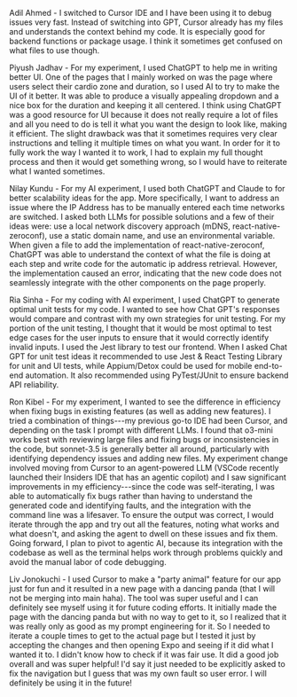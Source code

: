 Adil Ahmed - I switched to Cursor IDE and I have been using it to debug issues very fast. 
Instead of switching into GPT, Cursor already has my files and understands the context behind my code.
It is especially good for backend functions or package usage. I think it sometimes get confused on what files to use though.


Piyush Jadhav - For my experiment, I used ChatGPT to help me in writing better UI. One of the pages that I mainly worked on was the page where users select their cardio zone and duration, so I used AI to try to make the UI of it better. It was able to produce a visually appealing dropdown and a nice box for the duration and keeping it all centered. I think using ChatGPT was a good resource for UI because it does not really require a lot of files and all you need to do is tell it what you want the design to look like, making it efficient. The slight drawback was that it sometimes requires very clear instructions and telling it multiple times on what you want. In order for it to fully work the way I wanted it to work, I had to explain my full thought process and then it would get something wrong, so I would have to reiterate what I wanted sometimes. 

Nilay Kundu - For my AI experiment, I used both ChatGPT and Claude to for better scalability ideas for the app. More specifically, I want to address an issue where the IP Address has to be manually entered each time networks are switched. I asked both LLMs for possible solutions and a few of their ideas were: use a local network discovery approach (mDNS, react-native-zeroconf), use a static domain name, and use an environmental variable. When given a file to add the implementation of react-native-zeroconf, ChatGPT was able to understand the context of what the file is doing at each step and write code for the automatic ip address retrieval. However, the implementation caused an error, indicating that the new code does not seamlessly integrate with the other components on the page properly.

Ria Sinha - For my coding with AI experiment, I used ChatGPT to generate optimal unit tests for my code. I wanted to see how Chat GPT's responses would compare and contrast with my own strategies for unit testing. For my portion of the unit testing, I thought that it would be most optimal to test edge cases for the user inputs to ensure that it would correctly identify invalid inputs. I used the Jest library to test our frontend. When I asked Chat GPT for unit test ideas it recommended to use Jest & React Testing Library for unit and UI tests, while Appium/Detox could be used for mobile end-to-end automation. It also recommended using PyTest/JUnit to ensure backend API reliability.

Ron Kibel - For my experiment, I wanted to see the difference in efficiency when fixing bugs in existing features (as well as adding new features). I tried a combination of things---my previous go-to IDE had been Cursor, and depending on the task I prompt with different LLMs. I found that o3-mini works best with reviewing large files and fixing bugs or inconsistencies in the code, but sonnet-3.5 is generally better all around, particularly with identifying dependency issues and adding new files. My experiment change involved moving from Cursor to an agent-powered LLM (VSCode recently launched their Insiders IDE that has an agentic copilot) and I saw significant improvements in my efficiency---since the code was self-iterating, I was able to automatically fix bugs rather than having to understand the generated code and identifying faults, and the integration with the command line was a lifesaver. To ensure the output was correct, I would iterate through the app and try out all the features, noting what works and what doesn't, and asking the agent to dwell on these issues and fix them. Going forward, I plan to pivot to agentic AI, because its integration with the codebase as well as the terminal helps work through problems quickly and avoid the manual labor of code debugging.

Liv Jonokuchi - I used Cursor to make a "party animal" feature for our app just for fun and it resulted in a new page with a dancing panda (that I will not be merging into main haha). The tool was super useful and I can definitely see myself using it for future coding efforts. It initially made the page with the dancing panda but with no way to get to it, so I realized that it was really only as good as my prompt engineering for it. So I needed to iterate a couple times to get to the actual page but I tested it just by accepting the changes and then opening Expo and seeing if it did what I wanted it to. I didn't know how to check if it was fair use. It did a good job overall and was super helpful! I'd say it just needed to be explicitly asked to fix the navigation but I guess that was my own fault so user error. I will definitely be using it in the future! 
